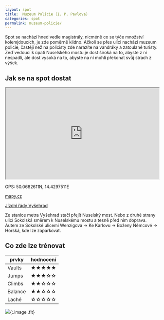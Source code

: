 ```yaml
---
layout: spot
title:  Muzeum Policie (I. P. Pavlova)
categories: spot
permalink: muzeum-policie/
---
```


Spot se nachází hned vedle magistrály, nicméně co se týče množství kolemjdoucích, je zde poměrně klidno. Ačkoli se přes ulici nachází muzeum policie, častěji než na policisty zde narazíte na vandráky a zatoulané turisty. Zeď vedoucí k úpatí Nuselského mostu je dost široká na to, abyste z ní nespadli, ale dost vysoká na to, abyste na ní mohli překonat svůj strach z výšek.

## Jak se na spot dostat

<iframe width="100%" height="300" src="https://www.google.com/maps/embed/v1/place?zoom=14&q=50.0682611N, 14.4297511E&key=AIzaSyAZNXlZoYrkgR4P9ZNMlyukmqrnvc1hWXM"></iframe>

GPS: 50.0682611N, 14.4297511E

[mapy.cz](http://www.mapy.cz/s/kp6M)

[Jízdní řády Vyšehrad](http://jizdnirady.idnes.cz/pid/spojeni/?t=Vyšehrad)

Ze stanice metra Vyšehrad stačí přejít Nuselský most. Nebo z druhé strany ulicí Sokolská směrem k Nuselskému mostu a tesně před ním doprava. Autem ze Sokolské ulicemi Wenzigova → Ke Karlovu → Boženy Němcové → Horská, kde lze zaparkovat.

## Co zde lze trénovat

| prvky          | hodnocení |
| -------------- | --------- |
| Vaults         | ★★★★★     |
| Jumps          | ★★★☆☆     |
| Climbs         | ★★☆☆☆     |
| Balance        | ★★☆☆☆     |
| Laché          | ☆☆☆☆☆     |

[![](http://www.rajce.net/f1040658031/700px)](http://www.rajce.net/f1040658031){:.image .fit}



<link rel="image_src" href="https://lh3.googleusercontent.com/YyMq4OtRfOdzhR_c83KOK1q5oRPYNUZAL84M1rcSW03AoFibSTvYyZQZyBuIjXZ3h_5MIXZLn5H10I4KZRrTgLEKhd9_I_SXNc2ywEFV2wD5b_vXlFLa57tItIRqYRTz_JtNPkyjArvgT-J-UgPcbNUmpm8BtJOg4s9JoIqWQYmXHUNH7f745zfb1f6DTYIzYooucPjKIqrX9kjN8ITdwuEoa0qKdLPqGhMF0Ere9yn08b440XLXSfO2Nb9oWSxyk1F6-o6omnPC0PxfdfOiBJCR4svMCJ8869gG74QBhpBKCPNxyc8nLmbrrPBwMxC9IFuRpwPiFOlRh4EBsvOUP94rQA-C8lXjrTnUuuFWyt4QJKxYug6yGXWgjAyfhuISKKIfOAHnIyowx-dXrsrN1zUVVVy0r0Vi-HHnjo9NHyUV0HDAwhtDe0AHO8fwi2kA7I5LoZLxgIN3t8dcviUNlUiM6V-lKwDGUuuQ8z8ogTyzovPeU23-LYno7lqKADbRSM75grvuEW-q0zME1hKbxmpt8usRfkapcteCm3g1m9ZMGC9-RzL0laMlP3YMT5yiwwel=w950-h713-no" />